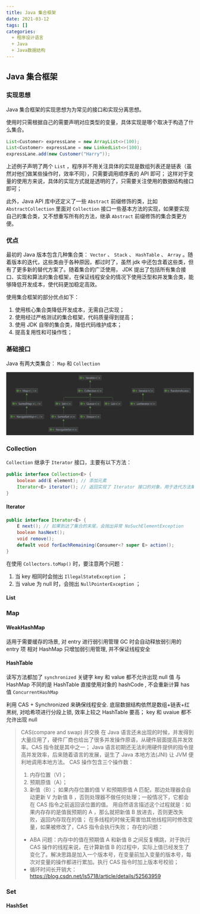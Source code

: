 ```yaml
---
title: Java 集合框架
date: 2021-03-12
tags: []
categories:
  + 程序设计语言
  + Java
  + Java数据结构
---
```


## Java 集合框架

### 实现思想

Java 集合框架的实现思想为为常见的接口和实现分离思想。

使用时只需根据自己的需要声明对应类型的变量，具体实现是哪个取决于构造了什么集合。

```JAVA
List<Customer> expressLane = new ArrayList<>(100);
List<Customer> expressLane = new LinkedList<>(100);
expressLane.add(new Customer("Harry"));
```

上述例子声明了两个 `List` ，程序并不用关注具体的实现是数组列表还是链表（虽然对他们做某些操作时，效率不同），只需要调用顺序表的 API 即可；
这样对于变量的使用方来说，具体的实现方式就是透明的了，只需要关注使用的数据结构接口即可；

此外，Java API 库中还定义了一些 `Abstract` 前缀修饰的类，比如 `AbstractCollection` 里面对 `Collection` 接口一些基本方法的实现，如果要实现自己的集合类，又不想重写所有的方法，继承 `Abstract` 前缀修饰的集合类更方便。

### 优点

最初的 Java 版本包含几种集合类： `Vector` 、 `Stack` 、 `HashTable` 、 `Array` 。随着版本的迭代，这些类由于各种原因，都过时了，虽然 jdk 中还包含着这些类，但有了更多新的替代方案了。随着集合的广泛使用， JDK 提出了包括所有集合接口、实现和算法的集合框架，在保证线程安全的情况下使用泛型和并发集合类，能够降低开发成本，使代码更加稳定高效。

使用集合框架的部分优点如下：

1. 使用核心集合类降低开发成本，无需自己实现；
2. 使用经过严格测试的集合框架，代码质量得到提高；
3. 使用 JDK 自带的集合类，降低代码维护成本；
4. 提高复用性和可操作性；

### 基础接口

Java 有两大类集合： `Map` 和 `Collection`

![picture 1](../../../../../assets/%E7%A8%8B%E5%BA%8F%E8%AE%BE%E8%AE%A1%E8%AF%AD%E8%A8%80/Java/Java%E6%95%B0%E6%8D%AE%E7%BB%93%E6%9E%84/Java%20%E9%9B%86%E5%90%88%E7%B1%BB/bb5ba2d657eeccd52915b6ed133b9e2cf3b272af3ae070137218ddcc16bbba84.png)  

### Collection

`Collection` 继承于 `Iterator` 接口，主要有以下方法：

```JAVA
public interface Collection<E> {
    boolean add(E element); // 添加元素
    Iterator<E> iterator(); // 返回实现了 Iterator 接口的对象，用于迭代方法集合中的元素
}
```

#### Iterator

```JAVA
public interface Iterator<E> {
    E next(); // 如果到达了集合的末尾，会抛出异常 NoSuchElementException  
    boolean hasNext();
    void remove();
    default void forEachRemaining(Consumer<? super E> action();
}
```

在使用 `Collectors.toMap()` 时，要注意两个问题：

1. 当 key 相同时会抛出 `IllegalStateException` ；
2. 当 value 为 null 时，会抛出 `NullPointerException` ；

#### List

### Map

#### WeakHashMap

适用于需要缓存的场景, 对 entry 进行弱引用管理 GC 时会自动释放弱引用的 entry 项
相对 HashMap 只增加弱引用管理, 并不保证线程安全

#### HashTable

读写方法都加了 `synchronized` 关键字 key 和 value 都不允许出现 null 值
与 HashMap 不同的是 HashTable 直接使用对象的 hashCode , 不会重新计算 has 值 `ConcurrentHashMap`

利用 CAS + Synchronized 来确保线程安全. 底层数据结构依然是数组+链表+红黑树, 对哈希项进行分段上锁, 效率上较之 HashTable 要高；
key 和 uvaiue 都不允许出现 null

> CAS(compare and swap) 并交换
> 在 Java 语言还未出现的时候，并发得到大量应用了，硬件厂商也给出了很多并发操作原语，从硬件层面提高并发效率。CAS 指令就是其中之一；
> Java 语言初期还无法利用硬件提供的指令提高并发效率，后来随着语言的发展，诞生了 Java 本地方法(JNI) 让 JVM 便利地调用本地方法。
> CAS 操作包含三个操作数：
>
> 1. 内存位置（V)；
> 2. 预期原值（A）；
> 3. 新值（B）；
> 如果内存位置的值 V 和预期原值 A 匹配，那边处理器会自动更新 V 为新值 B ，否则处理器不做任何处理；一般情况下，它都会在 CAS 指令之前返回该位置的值。
> 用自然语言描述这个过程就是：如果内存存的是值我预期的 A ，那么就把新值 B 放进去，否则更改失败，返回内存现在的值；
> 在多线程的时候无需害怕其他线程同时修改变量，如果被修改了，CAS 指令会执行失败；
> 存在的问题：
>
> - ABA 问题：内存中的值在预期值 A 和新值 B 之间反复横跳，对于执行 CAS 操作的线程来说，在计算新值 B 的过程中，实际上值已经发生了变化了。解决思路是加入一个版本号，在变量前加入变量的版本号，每次对变量的操作都进行累加。执行 CAS 指令时加上版本号校验；
> - 循环时间长开销大：
> <https://blog.csdn.net/ls5718/article/details/52563959>

### Set

#### HashSet
